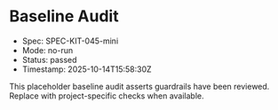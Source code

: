 # Baseline Audit

- Spec: SPEC-KIT-045-mini
- Mode: no-run
- Status: passed
- Timestamp: 2025-10-14T15:58:30Z

This placeholder baseline audit asserts guardrails have been reviewed. Replace with project-specific checks when available.
